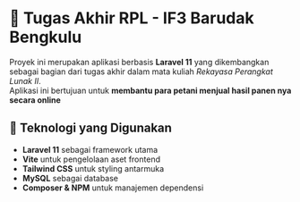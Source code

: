 # 📌 Tugas Akhir RPL - IF3 Barudak Bengkulu  

Proyek ini merupakan aplikasi berbasis **Laravel 11** yang dikembangkan sebagai bagian dari tugas akhir dalam mata kuliah *Rekayasa Perangkat Lunak II*.  
Aplikasi ini bertujuan untuk **membantu para petani menjual hasil panen nya secara online** 

## 🚀 Teknologi yang Digunakan  
- **Laravel 11** sebagai framework utama  
- **Vite** untuk pengelolaan aset frontend  
- **Tailwind CSS** untuk styling antarmuka  
- **MySQL** sebagai database  
- **Composer & NPM** untuk manajemen dependensi
